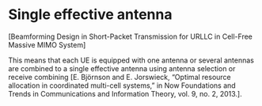 # Single effective antenna

[Beamforming Design in Short-Packet Transmission for URLLC in Cell-Free Massive MIMO System]

This means that each UE is equipped with one antenna or several antennas are combined to a single effective antenna using antenna selection or receive combining [E. Björnson and E. Jorswieck, “Optimal resource allocation in coordinated multi-cell systems,” in Now Foundations and Trends in Communications and Information Theory, vol. 9, no. 2, 2013.].